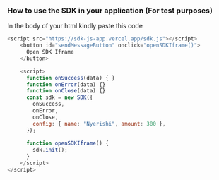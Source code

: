 ### How to use the SDK in your application (For test purposes)

In the body of your html kindly paste this code
```js
<script src="https://sdk-js-app.vercel.app/sdk.js"></script>
    <button id="sendMessageButton" onclick="openSDKIframe()">
      Open SDK Iframe
    </button>

    <script>
      function onSuccess(data) { }
      function onError(data) {}
      function onClose(data) {}
      const sdk = new SDK({
        onSuccess,
        onError,
        onClose,
        config: { name: "Nyerishi", amount: 300 },
      });
    
      function openSDKIframe() {
        sdk.init();
      }
    </script>
</script>
```
